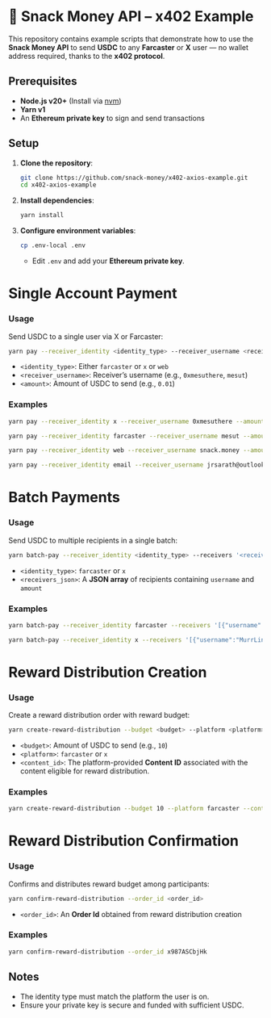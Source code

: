 # 🍪 Snack Money API – x402 Example

This repository contains example scripts that demonstrate how to use the **Snack Money API** to send **USDC** to any **Farcaster** or **X** user — no wallet address required, thanks to the **x402 protocol**.


## Prerequisites
* **Node.js v20+** (Install via [nvm](https://github.com/nvm-sh/nvm))
* **Yarn v1**
* An **Ethereum private key** to sign and send transactions


## Setup

1. **Clone the repository**:
   ```bash
   git clone https://github.com/snack-money/x402-axios-example.git
   cd x402-axios-example
   ```

2. **Install dependencies**:
   ```bash
   yarn install
   ```

3. **Configure environment variables**:
   ```bash
   cp .env-local .env
   ```

   * Edit `.env` and add your **Ethereum private key**.


# Single Account Payment

### Usage
Send USDC to a single user via X or Farcaster:

```bash
yarn pay --receiver_identity <identity_type> --receiver_username <receiver_username> --amount <amount>
```

* `<identity_type>`: Either `farcaster` or `x` or `web`
* `<receiver_username>`: Receiver’s username (e.g., `0xmesuthere`, `mesut`)
* `<amount>`: Amount of USDC to send (e.g., `0.01`)

### Examples
```bash
yarn pay --receiver_identity x --receiver_username 0xmesuthere --amount 0.01

yarn pay --receiver_identity farcaster --receiver_username mesut --amount 0.01

yarn pay --receiver_identity web --receiver_username snack.money --amount 1

yarn pay --receiver_identity email --receiver_username jrsarath@outlook.com --amount 0.01
```

# Batch Payments

### Usage
Send USDC to multiple recipients in a single batch:

```bash
yarn batch-pay --receiver_identity <identity_type> --receivers '<receivers_json>'
```

* `<identity_type>`: `farcaster` or `x`
* `<receivers_json>`: A **JSON array** of recipients containing `username` and `amount`

### Examples

```bash
yarn batch-pay --receiver_identity farcaster --receivers '[{"username":"lincoln","amount":0.5},{"username":"mesut","amount":0.25}]'

yarn batch-pay --receiver_identity x --receivers '[{"username":"MurrLincoln","amount":0.5},{"username":"0xmesuthere","amount":0.25}]'
```

# Reward Distribution Creation

### Usage
Create a reward distribution order with reward budget:

```bash
yarn create-reward-distribution --budget <budget> --platform <platform> --content_id <content_id>
```

* `<budget>`: Amount of USDC to send (e.g., `10`)
* `<platform>`: `farcaster` or `x`
* `<content_id>`: The platform-provided **Content ID** associated with the content eligible for reward distribution.

### Examples
```bash
yarn create-reward-distribution --budget 10 --platform farcaster --content_id 0xb87cf233790dd2d8a3ed9549f9e15069c02b1da0
```

# Reward Distribution Confirmation

### Usage
Confirms and distributes reward budget among participants:

```bash
yarn confirm-reward-distribution --order_id <order_id>
```

* `<order_id>`: An **Order Id** obtained from reward distribution creation

### Examples
```bash
yarn confirm-reward-distribution --order_id x987ASCbjHk
```

## Notes
* The identity type must match the platform the user is on.
* Ensure your private key is secure and funded with sufficient USDC.

